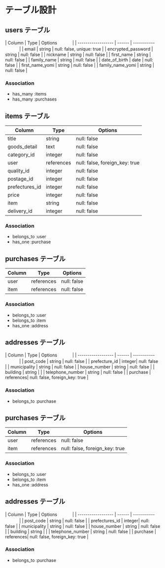 # テーブル設計

## users テーブル

| Column             | Type   | Options      　　　  |
| ------------------ | ------ | ----------- 　　　   |
| email              | string | null: false, unique: true   |
| encrypted_password | string | null: false            |
| nickname           | string | null: false            |
| first_name         | string | null: false            |
| family_name        | string | null: false            |
| date_of_birth      | date   | null: false            |
| first_name_yomi    | string | null: false            |
| family_name_yomi   | string | null: false            |

### Association

- has_many :items
- has_many :purchases


## items テーブル

| Column      | Type       | Options          |
| ----------  | ---------- | ---------------- |
| title       | string     | null: false         |
| goods_detail| text       | null: false         |
| category_id | integer    | null: false         |
| user        | references | null: false, foreign_key: true |
| quality_id  | integer    | null: false         |
| postage_id  | integer    | null: false         |
| prefectures_id| integer  | null: false         |
| price       | integer    | null: false         |
| item        | string     | null: false         |
| delivery_id | integer    | null: false         |
### Association

- belongs_to :user
- has_one :purchase


## purchases テーブル

| Column    | Type        | Options          |
| --------- | ----------- | ---------------- |
| user      | references  | null: false      |
| item     | references  | null: false      |

### Association

- belongs_to :user
- belongs_to :item
- has_one :address

## addresses テーブル

| Column             | Type   | Options      　　　  |
| ------------------ | ------ | ----------- 　　　   |
| post_code          | string | null: false            |
| prefecture_id     | integer| null: false            |
| municipality       | string | null: false            |
| house_number       | string | null: false            |
| building           | string |                     |
| telephone_number   | string | null: false            |
| purchase           | references| null: false, foreign_key: true    |

### Association

- belongs_to :purchase

## purchases テーブル

| Column    | Type        | Options          |
| --------- | ----------- | ---------------- |
| user      | references  | null: false      |
| item     | references  | null: false, foreign_key: true      |

### Association

- belongs_to :user
- belongs_to :item
- has_one :address

## addresses テーブル

| Column             | Type   | Options      　　　  |
| ------------------ | ------ | ----------- 　　　   |
| post_code          | string | null: false            |
| prefectures_id     | integer| null: false            |
| municipality       | string | null: false            |
| house_number       | string | null: false            |
| building           | string |                     |
| telephone_number   | string | null: false            |
| purchase           | references| null: false, foreign_key: true    |

### Association

- belongs_to :purchase
